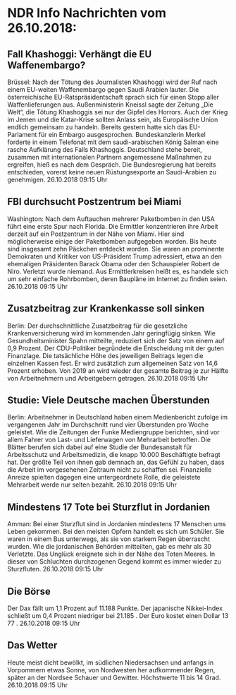 # NDR Info Nachrichten vom 26.10.2018:


## Fall Khashoggi: Verhängt die EU Waffenembargo?
Brüssel:    Nach der Tötung des Journalisten Khashoggi wird der Ruf nach einem EU-weiten Waffenembargo gegen Saudi Arabien lauter. Die österreichische EU-Ratspräsidentschaft sprach sich für einen Stopp aller Waffenlieferungen aus. Außenministerin Kneissl sagte der Zeitung „Die Welt“, die Tötung Khashoggis sei nur der Gipfel des Horrors. Auch der Krieg im Jemen und die Katar-Krise sollten Anlass sein, als Europäische Union endlich gemeinsam zu handeln. Bereits gestern hatte sich das EU-Parlament für ein Embargo ausgesprochen. Bundeskanzlerin Merkel forderte in einem Telefonat mit dem saudi-arabischen König Salman eine rasche Aufklärung des Falls  Khashoggis. Deutschland stehe bereit, zusammen mit internationalen Partnern angemessene Maßnahmen zu ergreifen, hieß es nach dem Gespräch. Die Bundesregierung hat bereits entschieden, vorerst keine neuen Rüstungsexporte an Saudi-Arabien zu genehmigen. 26.10.2018 09:15 Uhr 

## FBI durchsucht Postzentrum bei Miami
Washington: Nach dem Auftauchen mehrerer Paketbomben in den USA führt eine erste Spur nach Florida. Die Ermittler konzentrieren ihre Arbeit derzeit auf ein Postzentrum in der Nähe von Miami. Hier sind möglicherweise einige der Paketbomben aufgegeben worden. Bis heute sind insgesamt zehn Päckchen entdeckt worden. Sie waren an prominente Demokraten und Kritiker von US-Präsident Trump adressiert, etwa an den ehemaligen Präsidenten Barack Obama oder den Schauspieler Robert de Niro. Verletzt wurde niemand. Aus Ermittlerkreisen heißt es, es handele sich um sehr einfache Rohrbomben, deren Baupläne im Internet zu finden seien. 26.10.2018 09:15 Uhr 

## Zusatzbeitrag zur Krankenkasse soll sinken
Berlin: Der durchschnittliche Zusatzbeitrag für die gesetzliche Krankenversicherung wird im kommenden Jahr geringfügig sinken. Wie Gesundheitsminister Spahn mitteilte, reduziert sich der Satz von einem auf 0,9 Prozent. Der CDU-Politiker begründete die Entscheidung mit der guten Finanzlage. Die tatsächliche Höhe des jeweiligen Beitrags legen die einzelnen Kassen fest. Er wird zusätzlich zum allgemeinen Satz von 14,6 Prozent erhoben. Von 2019 an wird wieder der gesamte Beitrag je zur Hälfte von Arbeitnehmern und Arbeitgebern getragen. 26.10.2018 09:15 Uhr 

## Studie: Viele Deutsche machen Überstunden
Berlin: Arbeitnehmer in Deutschland haben einem Medienbericht zufolge im vergangenen Jahr im Durchschnitt rund vier Überstunden pro Woche geleistet. Wie die Zeitungen der Funke Mediengruppe berichten, sind vor allem Fahrer von Last- und Lieferwagen von Mehrarbeit betroffen. Die Blätter berufen sich dabei auf eine Studie der Bundesanstalt für Arbeitsschutz und Arbeitsmedizin, die knapp 10.000 Beschäftigte befragt hat. Der größte Teil von ihnen gab demnach an, das Gefühl zu haben, dass die Arbeit im vorgesehenen Zeitraum nicht zu schaffen sei. Finanzielle Anreize spielten dagegen eine untergeordnete Rolle, die geleistete Mehrarbeit werde nur selten bezahlt. 26.10.2018 09:15 Uhr 

## Mindestens 17 Tote bei Sturzflut in Jordanien
Amman: Bei einer Sturzflut sind in Jordanien mindestens 17 Menschen ums Leben gekommen. Bei den meisten Opfern handelt es sich um Schüler. Sie waren in einem Bus unterwegs, als sie von starkem Regen überrascht wurden. Wie die jordanischen Behörden mitteilten, gab es mehr als 30 Verletzte. Das Unglück ereignete sich in der Nähe des Toten Meeres. In dieser von Schluchten durchzogenen Gegend kommt es immer wieder zu Sturzfluten. 26.10.2018 09:15 Uhr 

## Die Börse
Der Dax fällt um  1,1  Prozent auf  11.188  Punkte. Der japanische Nikkei-Index schließt um  0,4  Prozent niedriger bei  21.185 . Der Euro kostet einen Dollar  13 77 . 26.10.2018 09:15 Uhr 

## Das Wetter
Heute meist dicht bewölkt, im südlichen Niedersachsen und anfangs in Vorpommern etwas Sonne, von Nordwesten her aufkommender Regen, später an der Nordsee Schauer und Gewitter. Höchstwerte 11 bis 14 Grad. 26.10.2018 09:15 Uhr 
